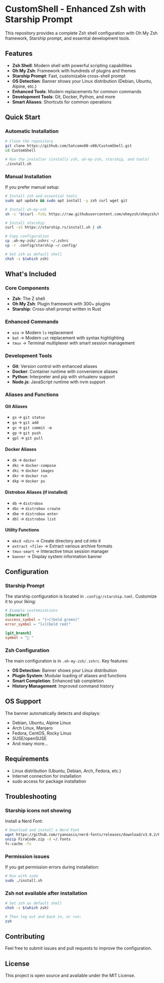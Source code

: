 # CustomShell - Enhanced Zsh with Starship Prompt

This repository provides a complete Zsh shell configuration with Oh My Zsh framework, Starship prompt, and essential development tools.

## Features

- **Zsh Shell**: Modern shell with powerful scripting capabilities
- **Oh My Zsh**: Framework with hundreds of plugins and themes
- **Starship Prompt**: Fast, customizable cross-shell prompt
- **OS Detection**: Banner shows your Linux distribution (Debian, Ubuntu, Alpine, etc.)
- **Enhanced Tools**: Modern replacements for common commands
- **Development Tools**: Git, Docker, Python, and more
- **Smart Aliases**: Shortcuts for common operations

## Quick Start

### Automatic Installation

```bash
# Clone the repository
git clone https://github.com/Satcomx00-x00/CustomShell.git
cd CustomShell

# Run the installer (installs zsh, oh-my-zsh, starship, and tools)
./install.sh
```

### Manual Installation

If you prefer manual setup:

```bash
# Install zsh and essential tools
sudo apt update && sudo apt install -y zsh curl wget git

# Install oh-my-zsh
sh -c "$(curl -fsSL https://raw.githubusercontent.com/ohmyzsh/ohmyzsh/master/tools/install.sh)"

# Install starship
curl -sS https://starship.rs/install.sh | sh

# Copy configuration
cp .oh-my-zsh/.zshrc ~/.zshrc
cp -r .config/starship ~/.config/

# Set zsh as default shell
chsh -s $(which zsh)
```

## What's Included

### Core Components
- **Zsh**: The Z shell
- **Oh My Zsh**: Plugin framework with 300+ plugins
- **Starship**: Cross-shell prompt written in Rust

### Enhanced Commands
- `eza` → Modern `ls` replacement
- `bat` → Modern `cat` replacement with syntax highlighting
- `tmux` → Terminal multiplexer with smart session management

### Development Tools
- **Git**: Version control with enhanced aliases
- **Docker**: Container runtime with convenience aliases
- **Python**: Interpreter and pip with virtualenv support
- **Node.js**: JavaScript runtime with nvm support

### Aliases and Functions

#### Git Aliases
- `gs` → `git status`
- `ga` → `git add`
- `gc` → `git commit -m`
- `gp` → `git push`
- `gpl` → `git pull`

#### Docker Aliases
- `dk` → `docker`
- `dkc` → `docker-compose`
- `dki` → `docker images`
- `dkr` → `docker run`
- `dkp` → `docker ps`

#### Distrobox Aliases (if installed)
- `db` → `distrobox`
- `dbc` → `distrobox create`
- `dbe` → `distrobox enter`
- `dbl` → `distrobox list`

#### Utility Functions
- `mkcd <dir>` → Create directory and cd into it
- `extract <file>` → Extract various archive formats
- `tmux-smart` → Interactive tmux session manager
- `banner` → Display system information banner

## Configuration

### Starship Prompt

The starship configuration is located in `.config//starship.toml`. Customize it to your liking:

```toml
# Example customizations
[character]
success_symbol = "[➜](bold green)"
error_symbol = "[✗](bold red)"

[git_branch]
symbol = "🌱 "
```

### Zsh Configuration

The main configuration is in `.oh-my-zsh/.zshrc`. Key features:

- **OS Detection**: Banner shows your Linux distribution
- **Plugin System**: Modular loading of aliases and functions
- **Smart Completion**: Enhanced tab completion
- **History Management**: Improved command history

## OS Support

The banner automatically detects and displays:
- Debian, Ubuntu, Alpine Linux
- Arch Linux, Manjaro
- Fedora, CentOS, Rocky Linux
- SUSE/openSUSE
- And many more...

## Requirements

- Linux distribution (Ubuntu, Debian, Arch, Fedora, etc.)
- Internet connection for installation
- sudo access for package installation

## Troubleshooting

### Starship icons not showing
Install a Nerd Font:
```bash
# Download and install a Nerd Font
wget https://github.com/ryanoasis/nerd-fonts/releases/download/v3.0.2/FiraCode.zip
unzip FiraCode.zip -d ~/.fonts
fc-cache -fv
```

### Permission issues
If you get permission errors during installation:
```bash
# Run with sudo
sudo ./install.sh
```

### Zsh not available after installation
```bash
# Set zsh as default shell
chsh -s $(which zsh)

# Then log out and back in, or run:
zsh
```

## Contributing

Feel free to submit issues and pull requests to improve the configuration.

## License

This project is open source and available under the MIT License.